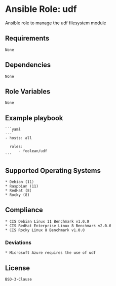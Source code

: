 # Ansible Role: udf

Ansible role to manage the udf filesystem module


## Requirements

    None


## Dependencies

    None


## Role Variables

    None


## Example playbook

    ```yaml
    ---
    - hosts: all

      roles:
          - foolean/udf
    ```


## Supported Operating Systems

    * Debian (11)
    * Raspbian (11)
    * RedHat (8)
    * Rocky (8)


## Compliance

    * CIS Debian Linux 11 Benchmark v1.0.0
    * CIS RedHat Enterprise Linux 8 Benchmark v2.0.0
    * CIS Rocky Linux 8 Benchmark v1.0.0


### Deviations

    * Microsoft Azure requires the use of udf


## License

    BSD-3-Clause
